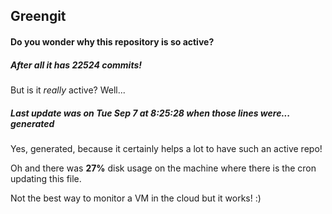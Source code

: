 ## Greengit

#### Do you wonder why this repository is so active?

##### After all it has 22524 commits!

But is it *really* active? Well...

##### Last update was on Tue Sep 7 at 8:25:28 when those lines were... generated

Yes, generated, because it certainly helps a lot to have such an active repo!

Oh and there was **27%** disk usage on the machine
where there is the cron updating this file.

Not the best way to monitor a VM in the cloud but it works! :)

